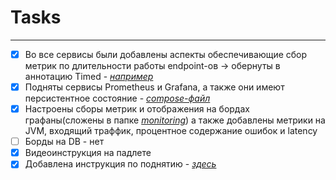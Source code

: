 # Tasks

---

- [x] Во все сервисы были добавлены аспекты обеспечивающие сбор метрик по длительности работы endpoint-ов -> обернуты в аннотацию Timed - _[например](../HandymanService/src/main/java/ru/tinkoff/handyman/controller/HandymanController.java)_
- [x] Подняты сервисы Prometheus и Grafana, а также они имеют персистентное состояние - _[compose-файл](../dev/docker-compose.yml)_
- [x] Настроены сборы метрик и отображения на бордах графаны(сложены в папке _[monitoring](../dev/monitoring/grafana/dashboards)_) а также добавлены метрики на JVM, входящий траффик, процентное содержание ошибок и latency
- [ ] Борды на DB - нет
- [x] Видеоинструкция на падлете
- [x] Добавлена инструкция по поднятию - _[здесь](../dev/README.md)_